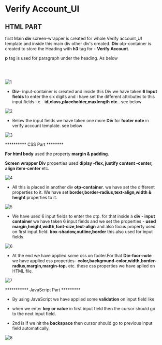 # Verify Account_UI

## HTML PART

first Main **div** screen-wrapper is created for whole Verify account_UI template and inside this main div other div's created. **Div** otp-container is created to store the Heading with **h3** tag for - **Verify Account**.

**p** tag is used for paragraph under the heading. As below

<br /><br />

![1](https://user-images.githubusercontent.com/111757443/205502686-63a16d94-22e2-40e6-a060-261c543b3bb4.PNG)


- **Div**- input-container is created and inside this Div we have taken **6 Input fields** to enter the six digits and i have set the different attributes to this input fields i.e - **id,class,placeholder,maxlength etc.**. see below

![2](https://user-images.githubusercontent.com/111757443/205502717-484ac89f-255d-408e-9e54-3c6129e6f3bf.PNG)


- Below the input fields we have taken one more **Div** for **footer note** in verify account template. see below

![3](https://user-images.githubusercontent.com/111757443/205502732-9b241a4b-9521-4f6e-b6ed-b4e178920322.PNG)


********** CSS Part ********

**For html body** used the property **margin & padding**.

**Screen wrapper Div** properties used **diplay -flex, justify content -center, align item-center** etc.

![4](https://user-images.githubusercontent.com/111757443/205502743-1365c74e-4482-4523-a601-100da707eae5.PNG)


- All this is placed in another div **otp-container**. we have set the different properties to it. We have set **border,border-radius,text-align,width & height** properties to it.

![5](https://user-images.githubusercontent.com/111757443/205502801-d7d8a815-afd8-4da6-aa74-e9de83aed108.PNG)


- We have used 6 input fields to enter the otp. for that inside a **div - input container** we have taken 6 input fields and we set the properties - **used margin,height,width,font-size,text-align** and also focus property used on first input field. **box-shadow,outline,border** this also used for input fields.

![6](https://user-images.githubusercontent.com/111757443/205502816-5b5f2d1b-14ad-496d-8f73-caca2a79402f.PNG)


- At the end we have applied some css on footer.For that **Div-foor-note** we have applied css properties- **color,background-color,width,border-radius,margin,margin-top.** etc. these css properties we have aplied on HTML file.

![7](https://user-images.githubusercontent.com/111757443/205502838-9a7538b1-417e-4e00-9496-acf1fc95287d.PNG)



*********** JavaScript Part *********

- By using JavaScript we have applied some **validation** on input field like

- when we enter **key or value** in first input field then the cursor should go to the next input field.

- 2nd is if we hit the **backspace** then cursor should go to previous input field automatically.

![8](https://user-images.githubusercontent.com/111757443/205502886-4b8dc18a-3709-4080-b21a-3dc0ebe7a1b9.PNG)




